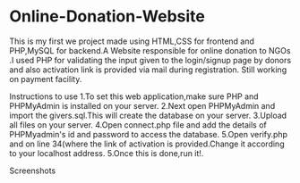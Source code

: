 # Online-Donation-Website
This is my first we project made using HTML,CSS for frontend and PHP,MySQL for backend.A Website responsible for online
donation to NGOs .I used PHP for validating the input given to the login/signup page by donors and also activation link is 
provided via mail during registration. Still working on payment facility.

Instructions to use
1.To set this web application,make sure PHP and PHPMyAdmin is installed on your server.
2.Next open PHPMyAdmin and import the givers.sql.This will create the database on your server.
3.Upload all files on your server.
4.Open connect.php file and add the details of PHPMyadmin's id and password to access the database.
5.Open verify.php and on line 34(where the link of activation is provided.Change it according to your localhost address.
5.Once this is done,run it!.

Screenshots


